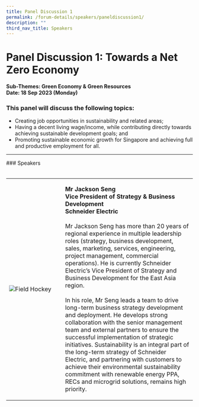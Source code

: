 ```yaml
---
title: Panel Discussion 1
permalink: /forum-details/speakers/paneldiscussion1/
description: ""
third_nav_title: Speakers
---
```

# Panel Discussion 1: Towards a Net Zero Economy<br>

**Sub-Themes: Green Economy &amp; Green Resources<br>
Date: 18 Sep 2023 (Monday)**<br>

### This panel will discuss the following topics:

* Creating job opportunities in sustainability and related areas;
* Having a decent living wage/income, while contributing directly towards achieving sustainable development goals; and
* Promoting sustainable economic growth for Singapore and achieving full and productive employment for all.
<hr>
### Speakers<br>
<br>
<table>
    <tbody><tr>
        <td style="width:30%"><img src="https://hosting.photobucket.com/images/i/tracyng81/Jackson_Seng.jpg?width=320&amp;height=320&amp;fit=bounds" style="display:block;margin-left:auto;margin-right:auto;" alt="Field Hockey"></td>
        <td><p><b>Mr Jackson Seng
                <br>Vice President of Strategy &amp; Business Development
					<br>Schneider Electric</b><br>
                <br>Mr Jackson Seng has more than 20 years of regional experience in multiple leadership roles (strategy, business development, sales, marketing, services, engineering, project management, commercial operations). He is currently Schneider Electric’s Vice President of Strategy and Business Development for the East Asia region.<br>
                <br>In his role, Mr Seng leads a team to drive long-term business strategy development and deployment. He develops strong collaboration with the senior management team and external partners to ensure the successful implementation of strategic initiatives. Sustainability is an integral part of the long-term strategy of Schneider Electric, and partnering with customers to achieve their environmental sustainability commitment with renewable energy PPA, RECs and microgrid solutions, remains high priority.
                <br>          
            </p>
        </td>
    </tr>
</tbody></table>